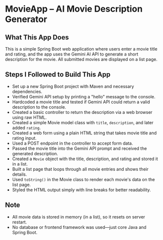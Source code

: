 # MovieApp – AI Movie Description Generator

## What This App Does
This is a simple Spring Boot web application where users enter a movie title and rating, and the app uses the Gemini AI API to generate a short description for the movie. All submitted movies are displayed on a list page.

## Steps I Followed to Build This App

- Set up a new Spring Boot project with Maven and necessary dependencies.
- Verified Gemini API setup by printing a "hello" message to the console.
- Hardcoded a movie title and tested if Gemini API could return a valid description to the console.
- Created a basic controller to return the description via a web browser using raw HTML.
- Created a simple Movie model class with `title`, `description`, and later added `rating`.
- Created a web form using a plain HTML string that takes movie title and rating input.
- Used a POST endpoint in the controller to accept form data.
- Passed the movie title into the Gemini API prompt and received the generated description.
- Created a `Movie` object with the title, description, and rating and stored it in a list.
- Built a list page that loops through all movie entries and shows their details.
- Used `toString()` in the Movie class to render each movie's data on the list page.
- Styled the HTML output simply with line breaks for better readability.

## Note
- All movie data is stored in memory (in a list), so it resets on server restart.
- No database or frontend framework was used—just core Java and Spring Boot.
